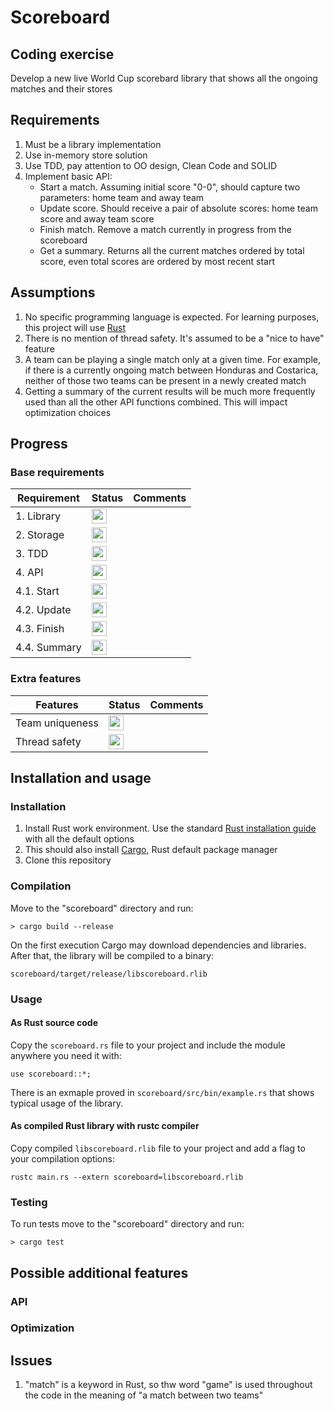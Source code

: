 # Scoreboard

## Coding exercise

Develop a new live World Cup scorebard library that shows all the ongoing matches and their stores

## Requirements

1. Must be a library implementation
2. Use in-memory store solution
3. Use TDD, pay attention to OO design, Clean Code and SOLID
4. Implement basic API:
	- Start a match. Assuming initial score "0-0", should capture two parameters: home team and away team
	- Update score. Should receive a pair of absolute scores: home team score and away team score
	- Finish match. Remove a match currently in progress from the scoreboard
	- Get a summary. Returns all the current matches ordered by total score, even total scores are ordered by most recent start

## Assumptions

1. No specific programming language is expected. For learning purposes, this project will use [Rust](https://www.rust-lang.org/)
2. There is no mention of thread safety. It's assumed to be a "nice to have" feature
3. A team can be playing a single match only at a given time. For example, if there is a currently ongoing match between Honduras and Costarica, neither of those two teams can be present in a newly created match
4. Getting a summary of the current results will be much more frequently used than all the other API functions combined. This will impact optimization choices

## Progress

### Base requirements

| Requirement | Status | Comments |
| ------ | ------ | ------ |
| 1. Library | <img src="https://upload.wikimedia.org/wikipedia/commons/thumb/5/50/Yes_Check_Circle.svg/240px-Yes_Check_Circle.svg.png" width="24" height="24"> | |
| 2. Storage | <img src="https://upload.wikimedia.org/wikipedia/commons/thumb/c/c4/No_icon_red.svg/240px-No_icon_red.svg.png" width="24" height="24"> | |
| 3. TDD | <img src="https://upload.wikimedia.org/wikipedia/commons/thumb/c/c4/No_icon_red.svg/240px-No_icon_red.svg.png" width="24" height="24"> | |
| 4. API | <img src="https://upload.wikimedia.org/wikipedia/commons/thumb/c/c4/No_icon_red.svg/240px-No_icon_red.svg.png" width="24" height="24"> | |
| 4.1. Start | <img src="https://upload.wikimedia.org/wikipedia/commons/thumb/5/50/Yes_Check_Circle.svg/240px-Yes_Check_Circle.svg.png" width="24" height="24"> | |
| 4.2. Update | <img src="https://upload.wikimedia.org/wikipedia/commons/thumb/c/c4/No_icon_red.svg/240px-No_icon_red.svg.png" width="24" height="24"> | |
| 4.3. Finish | <img src="https://upload.wikimedia.org/wikipedia/commons/thumb/c/c4/No_icon_red.svg/240px-No_icon_red.svg.png" width="24" height="24"> | |
| 4.4. Summary | <img src="https://upload.wikimedia.org/wikipedia/commons/thumb/5/50/Yes_Check_Circle.svg/240px-Yes_Check_Circle.svg.png" width="24" height="24"> | |

### Extra features

| Features | Status | Comments |
| ------ | ------ | ------ |
| Team uniqueness | <img src="https://upload.wikimedia.org/wikipedia/commons/thumb/c/c4/No_icon_red.svg/240px-No_icon_red.svg.png" width="24" height="24"> | |
| Thread safety | <img src="https://upload.wikimedia.org/wikipedia/commons/thumb/c/c4/No_icon_red.svg/240px-No_icon_red.svg.png" width="24" height="24"> | |

## Installation and usage

### Installation

1. Install Rust work environment. Use the standard [Rust installation guide](https://www.rust-lang.org/learn/get-started) with all the default options
2. This should also install [Cargo](https://doc.rust-lang.org/cargo/), Rust default package manager
3. Clone this repository

### Compilation

Move to the "scoreboard" directory and run:

`> cargo build --release`

On the first execution Cargo may download dependencies and libraries. After that, the library will be compiled to a binary:

`scoreboard/target/release/libscoreboard.rlib`

### Usage

#### As Rust source code

Copy the `scoreboard.rs` file to your project and include the module anywhere you need it with:

`use scoreboard::*;`

There is an exmaple proved in `scoreboard/src/bin/example.rs` that shows typical usage of the library.

#### As compiled Rust library with rustc compiler

Copy compiled `libscoreboard.rlib` file to your project and add a flag to your compilation options:

`rustc main.rs --extern scoreboard=libscoreboard.rlib`

### Testing

To run tests move to the "scoreboard" directory and run:

`> cargo test`

## Possible additional features

### API

### Optimization

## Issues

1. "match" is a keyword in Rust, so thw word "game" is used throughout the code in the meaning of "a match between two teams"
